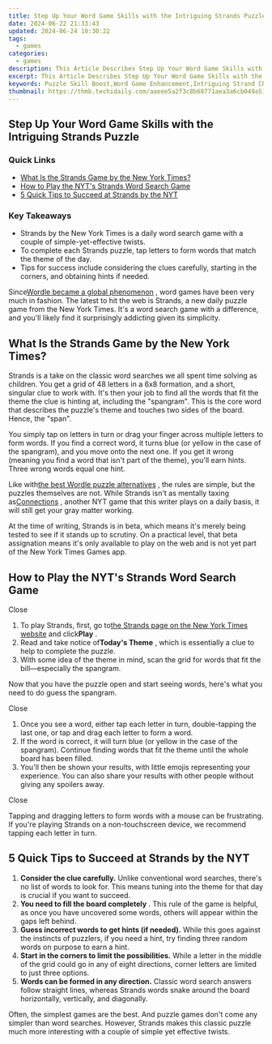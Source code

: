 ```yaml
---
title: Step Up Your Word Game Skills with the Intriguing Strands Puzzle
date: 2024-06-22 21:33:43
updated: 2024-06-24 10:30:22
tags:
  - games
categories:
  - games
description: This Article Describes Step Up Your Word Game Skills with the Intriguing Strands Puzzle
excerpt: This Article Describes Step Up Your Word Game Skills with the Intriguing Strands Puzzle
keywords: Puzzle Skill Boost,Word Game Enhancement,Intriguing Strand Challenge,Brainy Puzzle Solving,Word Mastery Quest,Puzzles Improve Logic,Mind-Bending Word Games
thumbnail: https://thmb.techidaily.com/aaeee5a2f3c8b68771aea3a6cb049a51985742ce0b32853fb4db395a79eb5210.jpg
---
```


## Step Up Your Word Game Skills with the Intriguing Strands Puzzle

### Quick Links

* [What Is the Strands Game by the New York Times?](#what-is-the-strands-game-by-the-new-york-times)
* [How to Play the NYT's Strands Word Search Game](#how-to-play-the-nyt-39-s-strands-word-search-game)
* [5 Quick Tips to Succeed at Strands by the NYT](#5-quick-tips-to-succeed-at-strands-by-the-nyt)

### Key Takeaways

* Strands by the New York Times is a daily word search game with a couple of simple-yet-effective twists.
* To complete each Strands puzzle, tap letters to form words that match the theme of the day.
* Tips for success include considering the clues carefully, starting in the corners, and obtaining hints if needed.

 Since[Wordle became a global phenomenon](https://www.makeuseof.com/what-is-wordle/) , word games have been very much in fashion. The latest to hit the web is Strands, a new daily puzzle game from the New York Times. It's a word search game with a difference, and you'll likely find it surprisingly addicting given its simplicity.

## What Is the Strands Game by the New York Times?

 Strands is a take on the classic word searches we all spent time solving as children. You get a grid of 48 letters in a 6x8 formation, and a short, singular clue to work with. It's then your job to find all the words that fit the theme the clue is hinting at, including the "spangram". This is the core word that describes the puzzle's theme and touches two sides of the board. Hence, the "span".

 You simply tap on letters in turn or drag your finger across multiple letters to form words. If you find a correct word, it turns blue (or yellow in the case of the spangram), and you move onto the next one. If you get it wrong (meaning you find a word that isn't part of the theme), you'll earn hints. Three wrong words equal one hint.

 Like with[the best Wordle puzzle alternatives](https://www.makeuseof.com/best-wordle-alternatives/) , the rules are simple, but the puzzles themselves are not. While Strands isn't as mentally taxing as[Connections](https://www.nytimes.com/games/connections) , another NYT game that this writer plays on a daily basis, it will still get your gray matter working.

 At the time of writing, Strands is in beta, which means it's merely being tested to see if it stands up to scrutiny. On a practical level, that beta assignation means it's only available to play on the web and is not yet part of the New York Times Games app.

## How to Play the NYT's Strands Word Search Game

Close

1. To play Strands, first, go to[the Strands page on the New York Times website](https://www.nytimes.com/games/strands) and click**Play** .
2. Read and take notice of**Today's Theme** , which is essentially a clue to help to complete the puzzle.
3. With some idea of the theme in mind, scan the grid for words that fit the bill—especially the spangram.

 Now that you have the puzzle open and start seeing words, here's what you need to do guess the spangram.

Close

1. Once you see a word, either tap each letter in turn, double-tapping the last one, or tap and drag each letter to form a word.
2. If the word is correct, it will turn blue (or yellow in the case of the spangram). Continue finding words that fit the theme until the whole board has been filled.
3. You'll then be shown your results, with little emojis representing your experience. You can also share your results with other people without giving any spoilers away.

Close

 Tapping and dragging letters to form words with a mouse can be frustrating. If you're playing Strands on a non-touchscreen device, we recommend tapping each letter in turn.

## 5 Quick Tips to Succeed at Strands by the NYT

1. **Consider the clue carefully.** Unlike conventional word searches, there's no list of words to look for. This means tuning into the theme for that day is crucial if you want to succeed.
2. **You need to fill the board completely** . This rule of the game is helpful, as once you have uncovered some words, others will appear within the gaps left behind.
3. **Guess incorrect words to get hints (if needed).** While this goes against the instincts of puzzlers, if you need a hint, try finding three random words on purpose to earn a hint.
4. **Start in the corners to limit the possibilities.** While a letter in the middle of the grid could go in any of eight directions, corner letters are limited to just three options.
5. **Words can be formed in any direction.** Classic word search answers follow straight lines, whereas Strands words snake around the board horizontally, vertically, and diagonally.

 Often, the simplest games are the best. And puzzle games don't come any simpler than word searches. However, Strands makes this classic puzzle much more interesting with a couple of simple yet effective twists.


<ins class="adsbygoogle"
     style="display:block"
     data-ad-format="autorelaxed"
     data-ad-client="ca-pub-7571918770474297"
     data-ad-slot="1223367746"></ins>



<ins class="adsbygoogle"
     style="display:block"
     data-ad-client="ca-pub-7571918770474297"
     data-ad-slot="8358498916"
     data-ad-format="auto"
     data-full-width-responsive="true"></ins>

